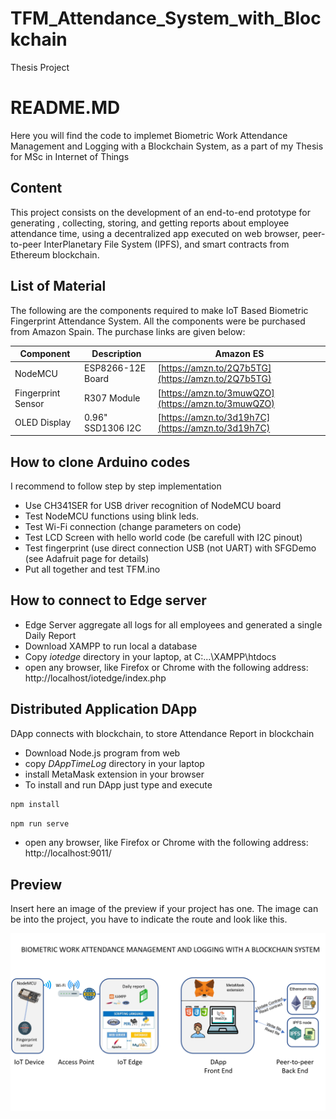 # TFM_Attendance_System_with_Blockchain
Thesis Project
# README.MD
Here you will find the code to implemet Biometric Work Attendance Management and Logging with a Blockchain System, as a part of my Thesis for MSc in Internet of Things

## Content
This project consists on the development of an end-to-end prototype for generating , collecting, storing, and getting reports about employee attendance time, using a decentralized app executed on web browser, peer-to-peer InterPlanetary File System (IPFS), and smart contracts from Ethereum blockchain.


## List of Material
The following are the components required to make IoT Based Biometric Fingerprint Attendance System. All the components were be purchased from Amazon Spain. The purchase links are given below:

Component | Description | Amazon ES
--- | --- | ---
NodeMCU | ESP8266-12E Board | [https://amzn.to/2Q7b5TG](https://amzn.to/2Q7b5TG)
Fingerprint Sensor | R307 Module | [https://amzn.to/3muwQZO](https://amzn.to/3muwQZO)
OLED Display | 0.96" SSD1306 I2C  | [https://amzn.to/3d19h7C](https://amzn.to/3d19h7C)

## How to clone Arduino codes
I recommend to follow step by step implementation
* Use CH341SER for USB driver recognition of NodeMCU board
* Test NodeMCU functions using blink leds. 
* Test Wi-Fi connection (change parameters on code)
* Test LCD Screen with hello world code (be carefull with I2C pinout)
* Test fingerprint (use direct connection USB (not UART) with SFGDemo (see Adafruit page for details)
* Put all together and test TFM.ino

## How to connect to Edge server
* Edge Server aggregate all logs for all employees and generated a single Daily Report
* Download XAMPP to run local a database
* Copy *iotedge* directory in your laptop, at C:\...\XAMPP\htdocs
* open any browser, like Firefox or Chrome with the following address:
http://localhost/iotedge/index.php

## Distributed Application DApp
DApp connects with blockchain, to store Attendance Report in blockchain
* Download Node.js program from web
* copy *DAppTimeLog* directory in your laptop
* install MetaMask extension in your browser
* To install and run DApp just type and execute
```bash
npm install
```

```bash
npm run serve
```
* open any browser, like Firefox or Chrome with the following address:
http://localhost:9011/

## Preview
Insert here an image of the preview if your project has one. The image can be into the project, you have to indicate the route and look like this.

![](/preview.png)
